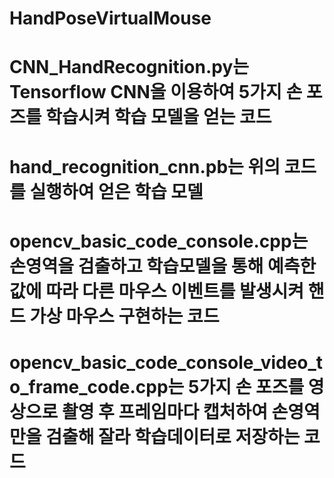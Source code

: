 # HandPoseVirtualMouse

# CNN_HandRecognition.py는 Tensorflow CNN을 이용하여 5가지 손 포즈를 학습시켜 학습 모델을 얻는 코드
# hand_recognition_cnn.pb는 위의 코드를 실행하여 얻은 학습 모델
# opencv_basic_code_console.cpp는 손영역을 검출하고 학습모델을 통해 예측한 값에 따라 다른 마우스 이벤트를 발생시켜 핸드 가상 마우스 구현하는 코드
# opencv_basic_code_console_video_to_frame_code.cpp는 5가지 손 포즈를 영상으로 촬영 후 프레임마다 캡처하여 손영역만을 검출해 잘라 학습데이터로 저장하는 코드
